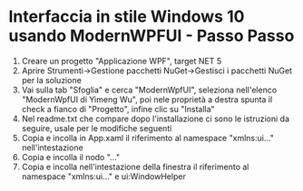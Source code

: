 # Interfaccia in stile Windows 10 usando ModernWPFUI - Passo Passo
1. Creare un progetto "Applicazione WPF", target NET 5
1. Aprire Strumenti->Gestione pacchetti NuGet->Gestisci i pacchetti NuGet per la soluzione
1. Vai sulla tab "Sfoglia" e cerca "ModernWpfUI", seleziona nell'elenco "ModernWpfUI di Yimeng Wu", poi nele proprietà a destra spunta il check a fianco di "Progetto", infine clic su "Installa"
1. Nel readme.txt che compare dopo l'installazione ci sono le istruzioni da seguire, usale per le modifiche seguenti
1. Copia e incolla in App.xaml il riferimento al namespace "xmlns:ui..." nell'intestazione 
1. Copia e incolla il nodo "<ResourceDictionary>..."
1. Copia e incolla nell'intestazione della finestra il riferimento al namespace "xmlns:ui..." e ui:WindowHelper